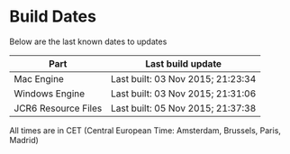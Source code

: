 # Build Dates

Below are the last known dates to updates

Part | Last build update
-----|-----
Mac Engine | Last built: 03 Nov 2015; 21:23:34
Windows Engine | Last built: 03 Nov 2015; 21:31:06
JCR6 Resource Files | Last built: 05 Nov 2015; 21:37:38
All times are in CET (Central European Time: Amsterdam, Brussels, Paris, Madrid)



